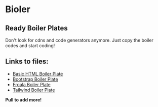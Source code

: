 # Bioler
## Ready Boiler Plates

Don't look for cdns and code generators anymore. Just copy the boiler codes
and start coding!

## Links to files:

- [Basic HTML Boiler Plate](https://github.com/h1m4n3hu/bioler/blob/main/basic_plate.html)
- [Bootstrap Boiler Plate](https://github.com/h1m4n3hu/bioler/blob/main/bootstrap_plate.html)
- [Froala Boiler Plate](https://github.com/h1m4n3hu/bioler/blob/main/froala_plate.html)
- [Tailwind Boiler Plate](https://github.com/h1m4n3hu/bioler/blob/main/tailwind_plate.html)


**Pull to add more!**
